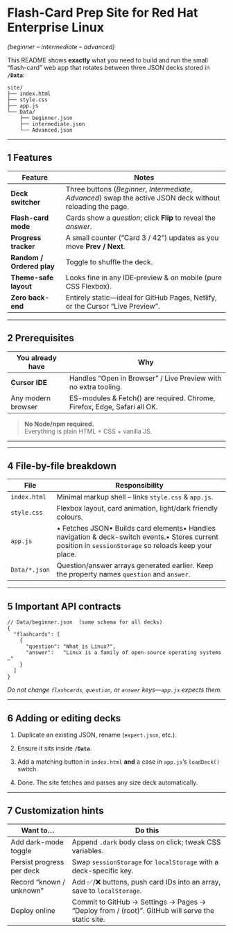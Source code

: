# Flash-Card Prep Site for Red Hat Enterprise Linux

_(beginner – intermediate – advanced)_

This README shows **exactly** what you need to build and run the small “flash-card” web app that rotates between three JSON decks stored in **`/Data`**:

```
site/
├── index.html
├── style.css
├── app.js
└── Data/
    ├── beginner.json
    ├── intermediate.json
    └── Advanced.json
```

---

## 1 Features

|Feature|Notes|
|---|---|
|**Deck switcher**|Three buttons (_Beginner_, _Intermediate_, _Advanced_) swap the active JSON deck without reloading the page.|
|**Flash-card mode**|Cards show a _question_; click **Flip** to reveal the _answer_.|
|**Progress tracker**|A small counter (“Card 3 / 42”) updates as you move **Prev / Next**.|
|**Random / Ordered play**|Toggle to shuffle the deck.|
|**Theme-safe layout**|Looks fine in any IDE‐preview & on mobile (pure CSS Flexbox).|
|**Zero back-end**|Entirely static—ideal for GitHub Pages, Netlify, or the Cursor “Live Preview”.|

---

## 2 Prerequisites

|You already have|Why|
|---|---|
|**Cursor IDE**|Handles “Open in Browser” / Live Preview with no extra tooling.|
|Any modern browser|ES-modules & Fetch() are required. Chrome, Firefox, Edge, Safari all OK.|

> **No Node/npm required.**  
> Everything is plain HTML + CSS + vanilla JS.

---

---

## 4 File-by-file breakdown

|File|Responsibility|
|---|---|
|`index.html`|Minimal markup shell – links `style.css` & `app.js`.|
|`style.css`|Flexbox layout, card animation, light/dark friendly colours.|
|`app.js`|• Fetches JSON• Builds card elements• Handles navigation & deck-switch events.• Stores current position in `sessionStorage` so reloads keep your place.|
|`Data/*.json`|Question/answer arrays generated earlier. Keep the property names `question` and `answer`.|

---

## 5 Important API contracts

```jsonc
// Data/beginner.json  (same schema for all decks)
{
  "flashcards": [
    {
      "question": "What is Linux?",
      "answer":   "Linux is a family of open-source operating systems …"
    }
  ]
}
```

_Do not change `flashcards`, `question`, or `answer` keys—`app.js` expects them._

---

## 6 Adding or editing decks

1. Duplicate an existing JSON, rename (`expert.json`, etc.).
    
2. Ensure it sits inside **`/Data`**.
    
3. Add a matching button in `index.html` **and** a case in `app.js`’s `loadDeck()` switch.
    
4. Done. The site fetches and parses any size deck automatically.
    

---

## 7 Customization hints

|Want to…|Do this|
|---|---|
|Add dark-mode toggle|Append `.dark` body class on click; tweak CSS variables.|
|Persist progress per deck|Swap `sessionStorage` for `localStorage` with a deck-specific key.|
|Record “known / unknown”|Add ✅/❌ buttons, push card IDs into an array, save to `localStorage`.|
|Deploy online|Commit to GitHub → Settings → Pages → “Deploy from / (root)”. GitHub will serve the static site.|

